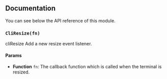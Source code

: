 ## Documentation

You can see below the API reference of this module.

### `CliResize(fn)`
cliResize
Add a new resize event listener.

#### Params
- **Function** `fn`: The callback function which is called when the terminal is resized.

